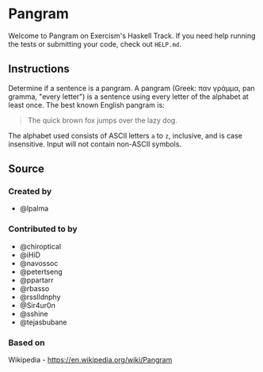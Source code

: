 # Pangram

Welcome to Pangram on Exercism's Haskell Track.
If you need help running the tests or submitting your code, check out `HELP.md`.

## Instructions

Determine if a sentence is a pangram. A pangram (Greek: παν γράμμα, pan gramma,
"every letter") is a sentence using every letter of the alphabet at least once.
The best known English pangram is:
> The quick brown fox jumps over the lazy dog.

The alphabet used consists of ASCII letters `a` to `z`, inclusive, and is case
insensitive. Input will not contain non-ASCII symbols.

## Source

### Created by

- @lpalma

### Contributed to by

- @chiroptical
- @iHiD
- @navossoc
- @petertseng
- @ppartarr
- @rbasso
- @rsslldnphy
- @Sir4ur0n
- @sshine
- @tejasbubane

### Based on

Wikipedia - https://en.wikipedia.org/wiki/Pangram